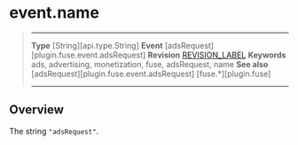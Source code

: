 # event.name

> --------------------- ------------------------------------------------------------------------------------------
> __Type__              [String][api.type.String]
> __Event__             [adsRequest][plugin.fuse.event.adsRequest]
> __Revision__          [REVISION_LABEL](REVISION_URL)
> __Keywords__          ads, advertising, monetization, fuse, adsRequest, name
> __See also__			[adsRequest][plugin.fuse.event.adsRequest]
>						[fuse.*][plugin.fuse]
> --------------------- ------------------------------------------------------------------------------------------

## Overview

The string `"adsRequest"`.